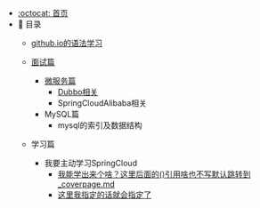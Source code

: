 - [:octocat: 首页](/README)
- :memo: 目录
   - [github.io的语法学习](/md/面试八股文笔记/github.io的语法学习.md)
   - [面试篇](/md/面试八股文笔记)
       - [微服务篇](/md/面试八股文笔记/微服务篇)
            - [Dubbo相关](/md/idea-plugin/2021-08-27-技术调研IDEA插件怎么开发.md)
            - SpringCloudAlibaba相关  
       - MySQL篇
            - mysql的索引及数据结构   
     
   - 学习篇
       - 我要主动学习SpringCloud
            - [我能学出来个啥？这里后面的()引用啥也不写默认跳转到 _coverpage.md ]()
            - [这里我指定的话就会指定了](/md/idea-plugin/2021-11-03-第二节：配置窗体和侧边栏窗体的使用.md)